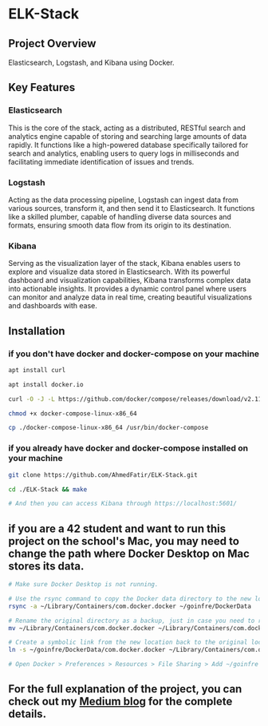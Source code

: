 
# ELK-Stack

## Project Overview
Elasticsearch, Logstash, and Kibana using Docker.
## Key Features
### Elasticsearch
This is the core of the stack, acting as a distributed, RESTful search and analytics engine capable of storing and searching large amounts of data rapidly. It functions like a high-powered database specifically tailored for search and analytics, enabling users to query logs in milliseconds and facilitating immediate identification of issues and trends.

### Logstash
Acting as the data processing pipeline, Logstash can ingest data from various sources, transform it, and then send it to Elasticsearch. It functions like a skilled plumber, capable of handling diverse data sources and formats, ensuring smooth data flow from its origin to its destination.

### Kibana
Serving as the visualization layer of the stack, Kibana enables users to explore and visualize data stored in Elasticsearch. With its powerful dashboard and visualization capabilities, Kibana transforms complex data into actionable insights. It provides a dynamic control panel where users can monitor and analyze data in real time, creating beautiful visualizations and dashboards with ease.

## Installation

### if you don't have docker and docker-compose on your machine
```bash
apt install curl

apt install docker.io

curl -O -J -L https://github.com/docker/compose/releases/download/v2.11.2/docker-compose-linux-x86_64

chmod +x docker-compose-linux-x86_64

cp ./docker-compose-linux-x86_64 /usr/bin/docker-compose
```

### if you already have docker and docker-compose installed on your machine
```bash
git clone https://github.com/AhmedFatir/ELK-Stack.git

cd ./ELK-Stack && make

# And then you can access Kibana through https://localhost:5601/
```
## if you are a 42 student and want to run this project on the school's Mac, you may need to change the path where Docker Desktop on Mac stores its data.
```bash
# Make sure Docker Desktop is not running.

# Use the rsync command to copy the Docker data directory to the new location.
rsync -a ~/Library/Containers/com.docker.docker ~/goinfre/DockerData

# Rename the original directory as a backup, just in case you need to revert(optional).
mv ~/Library/Containers/com.docker.docker ~/Library/Containers/com.docker.docker.backup∏∏π◊

# Create a symbolic link from the new location back to the original location.
ln -s ~/goinfre/DockerData/com.docker.docker ~/Library/Containers/com.docker.docker

# Open Docker > Preferences > Resources > File Sharing > Add ~/goinfre to Shared Paths.
```

## For the full explanation of the project, you can check out my [Medium blog](https://medium.com/@afatir.ahmedfatir/elk-stack-deep-dive-complete-guide-using-docker-fbf31aa842a6) for the complete details.
